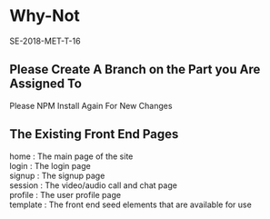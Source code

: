 # Why-Not

SE-2018-MET-T-16

## Please Create A Branch on the Part you Are Assigned To

Please NPM Install Again For New Changes

## The Existing Front End Pages

home : The main page of the site<br>
login : The login page<br>
signup : The signup page<br>
session : The video/audio call and chat page<br>
profile : The user profile page<br>
template : The front end seed elements that are available for use<br>
